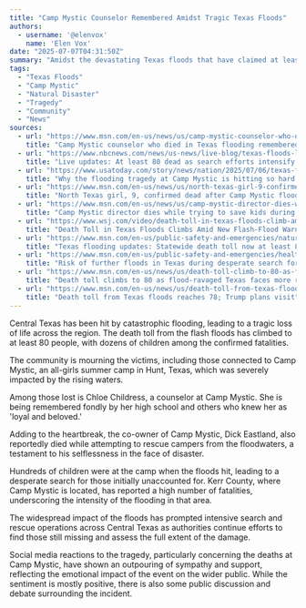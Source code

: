 ```yaml
---
title: "Camp Mystic Counselor Remembered Amidst Tragic Texas Floods"
authors:
  - username: '@elenvox'
    name: 'Elen Vox'
date: "2025-07-07T04:31:50Z"
summary: "Amidst the devastating Texas floods that have claimed at least 80 lives, including many children, a beloved Camp Mystic counselor, Chloe Childress, is being remembered for her loyalty and spirit. The tragedy also struck the camp's co-owner, highlighting the severe impact on the community."
tags:
  - "Texas Floods"
  - "Camp Mystic"
  - "Natural Disaster"
  - "Tragedy"
  - "Community"
  - "News"
sources:
  - url: "https://www.msn.com/en-us/news/us/camp-mystic-counselor-who-died-in-texas-flooding-remembered-as-loyal-and-beloved/ar-AA1I51Hx"
    title: "Camp Mystic counselor who died in Texas flooding remembered as 'loyal and beloved'"
  - url: "https://www.nbcnews.com/news/us-news/live-blog/texas-floods-live-updates-rcna217104"
    title: "Live updates: At least 80 dead as search efforts intensify after Texas floods"
  - url: "https://www.usatoday.com/story/news/nation/2025/07/06/texas-floods-camp-mystic/84484406007/"
    title: "Why the flooding tragedy at Camp Mystic is hitting so hard for many parents"
  - url: "https://www.msn.com/en-us/news/us/north-texas-girl-9-confirmed-dead-after-camp-mystic-flooding-in-central-texas/ar-AA1I2DEs"
    title: "North Texas girl, 9, confirmed dead after Camp Mystic flooding in Central Texas"
  - url: "https://www.msn.com/en-us/news/us/camp-mystic-director-dies-while-trying-to-save-kids-during-texas-flooding/ar-AA1I4K7L"
    title: "Camp Mystic director dies while trying to save kids during Texas flooding"
  - url: "https://www.wsj.com/video/death-toll-in-texas-floods-climb-amid-new-flash-flood-warnings/0CDE7A14-C7ED-4801-A73A-91F4FF1C0748"
    title: "Death Toll in Texas Floods Climbs Amid New Flash-Flood Warnings"
  - url: "https://www.msn.com/en-us/public-safety-and-emergencies/natural-disasters/texas-flooding-updates-statewide-death-toll-now-at-least-80-say-officials/ar-AA1HZROu"
    title: "Texas flooding updates: Statewide death toll now at least 80, say officials"
  - url: "https://www.msn.com/en-us/public-safety-and-emergencies/health-and-safety-alerts/risk-of-further-floods-in-texas-during-desperate-search-for-missing-as-death-toll-tops-80/ar-AA1I5wLr"
    title: "Risk of further floods in Texas during desperate search for missing as death toll tops 80"
  - url: "https://www.msn.com/en-us/news/us/death-toll-climb-to-80-as-flood-ravaged-texas-face-more-rain-trump-plans-visit-updates/ar-AA1I3Fmh"
    title: "Death toll climbs to 80 as flood-ravaged Texas faces more rain; Trump plans visit: Updates"
  - url: "https://www.msn.com/en-us/news/us/death-toll-from-texas-floods-reach-78-trump-plans-visit/ar-AA1I4ZZL"
    title: "Death toll from Texas floods reaches 78; Trump plans visit"
---
```


Central Texas has been hit by catastrophic flooding, leading to a tragic loss of life across the region. The death toll from the flash floods has climbed to at least 80 people, with dozens of children among the confirmed fatalities.

The community is mourning the victims, including those connected to Camp Mystic, an all-girls summer camp in Hunt, Texas, which was severely impacted by the rising waters.

Among those lost is Chloe Childress, a counselor at Camp Mystic. She is being remembered fondly by her high school and others who knew her as 'loyal and beloved.'

Adding to the heartbreak, the co-owner of Camp Mystic, Dick Eastland, also reportedly died while attempting to rescue campers from the floodwaters, a testament to his selflessness in the face of disaster.

Hundreds of children were at the camp when the floods hit, leading to a desperate search for those initially unaccounted for. Kerr County, where Camp Mystic is located, has reported a high number of fatalities, underscoring the intensity of the flooding in that area.

The widespread impact of the floods has prompted intensive search and rescue operations across Central Texas as authorities continue efforts to find those still missing and assess the full extent of the damage.

Social media reactions to the tragedy, particularly concerning the deaths at Camp Mystic, have shown an outpouring of sympathy and support, reflecting the emotional impact of the event on the wider public. While the sentiment is mostly positive, there is also some public discussion and debate surrounding the incident.
